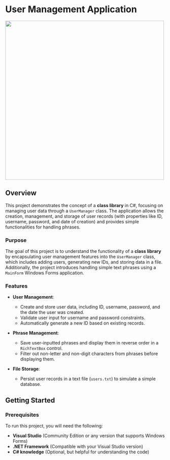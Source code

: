 # User Management Application
<img src="https://github.com/user-attachments/assets/e9221068-215e-46e4-83e8-3e88044c80e2" width="500" />

## Overview

This project demonstrates the concept of a **class library** in C#, focusing on managing user data through a `UserManager` class. The application allows the creation, management, and storage of user records (with properties like ID, username, password, and date of creation) and provides simple functionalities for handling phrases.

### Purpose

The goal of this project is to understand the functionality of a **class library** by encapsulating user management features into the `UserManager` class, which includes adding users, generating new IDs, and storing data in a file. Additionally, the project introduces handling simple text phrases using a `MainForm` Windows Forms application.

### Features

- **User Management**: 
  - Create and store user data, including ID, username, password, and the date the user was created.
  - Validate user input for username and password constraints.
  - Automatically generate a new ID based on existing records.

- **Phrase Management**:
  - Save user-inputted phrases and display them in reverse order in a `RichTextBox` control.
  - Filter out non-letter and non-digit characters from phrases before displaying them.

- **File Storage**:
  - Persist user records in a text file (`users.txt`) to simulate a simple database.

## Getting Started

### Prerequisites

To run this project, you will need the following:

- **Visual Studio** (Community Edition or any version that supports Windows Forms)
- **.NET Framework** (Compatible with your Visual Studio version)
- **C# knowledge** (Optional, but helpful for understanding the code)
